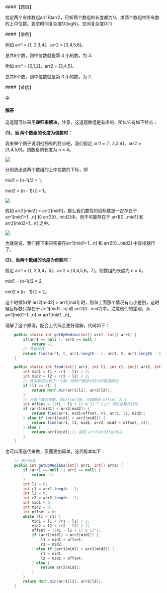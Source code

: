 ####【题目】

给定两个有序数组arr1和arr2，已知两个数组的长度都为N，求两个数组中所有数的上中位数。要求时间复杂度O(logN)，空间复杂度O(1）

####【举例】

例如 arr1 = [1, 2,3,4]，arr2 = [3,4,5,6]。

总共8个数，则中位数就是第 4 小的数，为 3.

例如 arr1 = [0,1,2]，arr2 = [3,4,5]。

总共6个数，则中位数就是第 3 小的数，为 2.

####【难度】

中

#### 解答

这道题可以采用**递归来解决**，注意，这道题数组是有序的，所以它有如下特点：

**(1)、当 两个数组的长度为偶数时：**

我来举个例子说明他拥有的特点吧。我们假定
arr1 = [1, 2,3,4]，arr2 = [3,4,5,6]。则数组的长度为 n = 4。


![](https://user-gold-cdn.xitu.io/2019/3/16/169863e4347a5998?w=455&h=215&f=png&s=6957)

分别选出这两个数组的上中位数的下标，即

mid1 = (n-1)/2 = 1。

mid2 = (n - 1)/2 = 1。


![](https://user-gold-cdn.xitu.io/2019/3/16/1698642256c9a858?w=516&h=339&f=png&s=10752)

假如 arr2[mid2] > arr2[mid1]，那么我们要找的目标数是一定存在于 arr1[mid1+1...n] 和 arr2[0...mid2]中。而不可能存在于 arr1[0...mid1] 和 arr2[mid2+1...n] 之中。


![](https://user-gold-cdn.xitu.io/2019/3/16/169864ff0800b80d?w=503&h=525&f=png&s=15706)

也就是说，我们接下来只需要在arr1[mid1+1...n] 和 arr2[0...mid2] 中查找就行了。

**(2)、当两个数组的长度为奇数时：**

假定 arr1 = [1, 2,3,4，5]，arr2 = [3,4,5,6，7]。则数组的长度为 n = 5。

mid1 = (n-1)/2 = 2。

mid2 = (n - 1)/2 = 2。

这个时候如果 arr2[mid2] > arr1[mid1] 时，则和上面那个情况有点小差别，这时候目标数只存在于 arr1[mid1...n] 和 arr2[0...mid2]中。注意他们的差别，从arr1[mid1+1...n] => arr1[mid1...n]。

理解了这个原理，配合上代码会更好理解，代码如下：

```java
    public static int getUpMedian(int[] arr1, int[] arr2) {
        if(arr1 == null || arr2 == null )
            return -1;
        // 开始寻找
        return find(arr1, 0, arr1.length - 1, arr2, 0, arr2.length - 1);
    }

    public static int find(int[] arr1, int l1, int r1, int[] arr2, int l2, int r2) {
        int mid1 = l1 + (r1 - l1) / 2;
        int mid2 = l2 + (r2 - l2) / 2;
        // 表示数组只剩下一个数，把两个数组中较小的数返回去
        if (l1 >= r1) {
            return Math.min(arr1[l1], arr2[l2]);
        }
        // 元素个数为奇数，则offset为0，为偶数则 offset 为 1
        int offset = ((r1 - l1 + 1) & 1) ^ 1;// 用位运算比较快
        if (arr1[mid1] < arr2[mid2]) {
            return find(arr1, mid1+offset, r1, arr2, l2, mid2);
        } else if (arr1[mid1] > arr2[mid2]) {
            return find(arr1, l1, mid1, arr2, mid2 + offset, r2);
        } else {
            return arr1[mid1];// 返回 arr2[mid2]也可以。
        }
    }
```

也可以用迭代来做，反而更加简单，迭代版本如下：

```java
    // 迭代版本
    public int getUpMedian2(int[] arr1, int[] arr2) {
        if (arr1 == null || arr2 == null) {
            return -1;
        }
        int l1 = 0;
        int r1 = arr1.length - 1;
        int l2 = 0;
        int r2 = arr2.length - 1;
        int mid1 = 0;
        int mid2 = 0;
        int offset = 0;
        while (l1 < r1) {
            mid1 = l1 + (r1 - l1) / 2;
            mid2 = l2 + (r2 - l2) / 2;
            offset = ((r1 - l1 + 1) & 1)^1;
            if (arr1[mid1] < arr2[mid2]) {
                l1 = mid1 + offset;
                r2 = mid2;
            } else if (arr1[mid1] > arr2[mid2]) {
                r1 = mid1;
                l2 = mid2 + offset;
            } else {
                return arr2[mid1];
            }
        }
        return Math.min(arr1[l1], arr2[l2]);
    }

```



